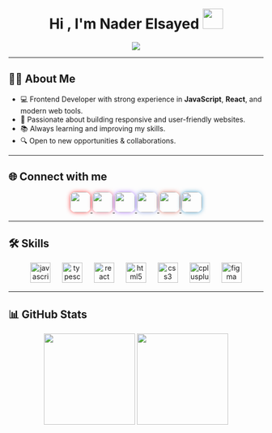 <h1 align="center">Hi , I'm Nader Elsayed <img src="https://media.giphy.com/media/hvRJCLFzcasrR4ia7z/giphy.gif" width="40"></h1>

<p align="center">
  <a href="https://github.com/DenverCoder1/readme-typing-svg">
    <img src="https://readme-typing-svg.herokuapp.com?font=Fira+Code&weight=600&size=28&pause=1000&color=0044CC&center=true&vCenter=true&width=650&lines=Frontend+Developer;React+%26+JavaScript+Enthusiast;Building+Cool+Web+Experiences&background=00000000" />
  </a>
</p>

---

## 👨‍💻 About Me
- 💻 Frontend Developer with strong experience in **JavaScript**, **React**, and modern web tools.  
- 🚀 Passionate about building responsive and user-friendly websites.  
- 📚 Always learning and improving my skills.  
- 🔍 Open to new opportunities & collaborations.  

---

## 🌐 Connect with me
<div align="center">
  <a href="https://youtube.com" target="_blank">
    <img src="https://img.shields.io/static/v1?message=Youtube&logo=youtube&label=&color=FF0000&logoColor=white&style=for-the-badge" height="40" style="border-radius:10px;box-shadow:0px 0px 8px rgba(255,0,0,0.7);" />
  </a>
  <a href="https://instagram.com" target="_blank">
    <img src="https://img.shields.io/static/v1?message=Instagram&logo=instagram&label=&color=E4405F&logoColor=white&style=for-the-badge" height="40" style="border-radius:10px;box-shadow:0px 0px 8px rgba(228,64,95,0.7);" />
  </a>
  <a href="https://twitch.tv" target="_blank">
    <img src="https://img.shields.io/static/v1?message=Twitch&logo=twitch&label=&color=9146FF&logoColor=white&style=for-the-badge" height="40" style="border-radius:10px;box-shadow:0px 0px 8px rgba(145,70,255,0.7);" />
  </a>
  <a href="https://discord.com" target="_blank">
    <img src="https://img.shields.io/static/v1?message=Discord&logo=discord&label=&color=7289DA&logoColor=white&style=for-the-badge" height="40" style="border-radius:10px;box-shadow:0px 0px 8px rgba(114,137,218,0.7);" />
  </a>
  <a href="mailto:nader.elsayed@gmail.com" target="_blank">
    <img src="https://img.shields.io/static/v1?message=Gmail&logo=gmail&label=&color=D14836&logoColor=white&style=for-the-badge" height="40" style="border-radius:10px;box-shadow:0px 0px 8px rgba(209,72,54,0.7);" />
  </a>
  <a href="https://www.linkedin.com/in/nader-elsayed-5658b3156/" target="_blank">
    <img src="https://img.shields.io/static/v1?message=LinkedIn&logo=linkedin&label=&color=0077B5&logoColor=white&style=for-the-badge" height="40" style="border-radius:10px;box-shadow:0px 0px 8px rgba(0,119,181,0.7);" />
  </a>
</div>

---

## 🛠️ Skills
<p align="center">
  <img src="https://cdn.jsdelivr.net/gh/devicons/devicon/icons/javascript/javascript-original.svg" height="40" alt="javascript logo" />
  <img width="15" />
  <img src="https://cdn.jsdelivr.net/gh/devicons/devicon/icons/typescript/typescript-original.svg" height="40" alt="typescript logo" />
  <img width="15" />
  <img src="https://cdn.jsdelivr.net/gh/devicons/devicon/icons/react/react-original.svg" height="40" alt="react logo" />
  <img width="15" />
  <img src="https://cdn.jsdelivr.net/gh/devicons/devicon/icons/html5/html5-original.svg" height="40" alt="html5 logo" />
  <img width="15" />
  <img src="https://cdn.jsdelivr.net/gh/devicons/devicon/icons/css3/css3-original.svg" height="40" alt="css3 logo" />
  <img width="15" />
  <img src="https://cdn.jsdelivr.net/gh/devicons/devicon/icons/cplusplus/cplusplus-original.svg" height="40" alt="cplusplus logo" />
  <img width="15" />
  <img src="https://cdn.jsdelivr.net/gh/devicons/devicon/icons/figma/figma-original.svg" height="40" alt="figma logo" />
</p>

---

## 📊 GitHub Stats
<p align="center">
  <img src="https://github-readme-stats.vercel.app/api?username=Nader-Dev1&show_icons=true&theme=radical&hide_border=true&bg_color=000000&title_color=FF6EC7&icon_color=FF6EC7" height="180em"/>
  <img src="https://github-readme-stats.vercel.app/api/top-langs/?username=Nader-Dev1&layout=compact&theme=radical&hide_border=true&bg_color=000000&title_color=FF6EC7" height="180em"/>
</p>
